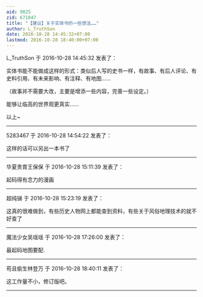 ```yaml
---
aid: 9025
zid: 671847
title: "【建议】关于实体书的一些想法……"
author: L_TruthSon
date: 2016-10-28 14:45:32+07:00
lastmod: 2016-10-28 18:40:00+07:00
---
```


L_TruthSon 于 2016-10-28 14:45:32 发表了：

实体书能不能做成这样的形式：类似后人写的史书一样，有故事、有后人评论、有史料引用、有未来影响、有注释、有地图……

（故事并不需要大改，主要是增添一些内容，完善一些设定。）

能够让临高的世界观更真实……

以上~

---

5283467 于 2016-10-28 14:54:22 发表了：

这样的话可以另出一本书了

---

华夏贵胄王保保 于 2016-10-28 15:11:39 发表了：

起码得有念力的漫画

---

超纯锑 于 2016-10-28 15:23:19 发表了：

这真的很难做到，有些历史人物网上都能查到资料，有些关于风俗地理技术的就不好查了

---

魔法少女吴瑶瑶 于 2016-10-28 17:26:00 发表了：

最起码地图要配.

---

苟且偷生林登万 于 2016-10-28 18:40:11 发表了：

这工作量不小，修订版吧。

---
